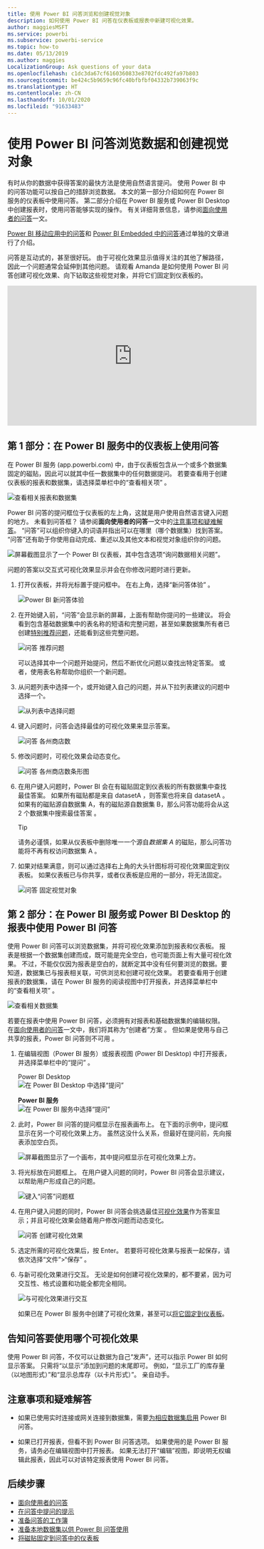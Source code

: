 ```yaml
---
title: 使用 Power BI 问答浏览和创建视觉对象
description: 如何使用 Power BI 问答在仪表板或报表中新建可视化效果。
author: maggiesMSFT
ms.service: powerbi
ms.subservice: powerbi-service
ms.topic: how-to
ms.date: 05/13/2019
ms.author: maggies
LocalizationGroup: Ask questions of your data
ms.openlocfilehash: c1dc3da67cf6160360833e8702fdc492fa97b803
ms.sourcegitcommit: be424c5b9659c96fc40bfbfbf04332b739063f9c
ms.translationtype: HT
ms.contentlocale: zh-CN
ms.lasthandoff: 10/01/2020
ms.locfileid: "91633483"
---
```

# <a name="use-power-bi-qa-to-explore-your-data-and-create-visuals"></a>使用 Power BI 问答浏览数据和创建视觉对象

有时从你的数据中获得答案的最快方法是使用自然语言提问。 使用 Power BI 中的问答功能可以按自己的措辞浏览数据。  本文的第一部分介绍如何在 Power BI 服务的仪表板中使用问答。 第二部分介绍在 Power BI 服务或 Power BI Desktop 中创建报表时，使用问答能够实现的操作。 有关详细背景信息，请参阅[面向使用者的问答](../consumer/end-user-q-and-a.md)一文。 

[Power BI 移动应用中的问答](../consumer/mobile/mobile-apps-ios-qna.md)和 [Power BI Embedded 中的问答](../developer/embedded/qanda.md)通过单独的文章进行了介绍。 

问答是互动式的，甚至很好玩。 由于可视化效果显示值得关注的其他了解路径，因此一个问题通常会延伸到其他问题。 请观看 Amanda 是如何使用 Power BI 问答创建可视化效果、向下钻取这些视觉对象，并将它们固定到仪表板的。

<iframe width="560" height="315" src="https://www.youtube.com/embed/qMf7OLJfCz8?list=PL1N57mwBHtN0JFoKSR0n-tBkUJHeMP2cP" frameborder="0" allowfullscreen></iframe>

## <a name="part-1-use-qa-on-a-dashboard-in-the-power-bi-service"></a>第 1 部分：在 Power BI 服务中的仪表板上使用问答

在 Power BI 服务 (app.powerbi.com) 中，由于仪表板包含从一个或多个数据集固定的磁贴，因此可以就其中任一数据集中的任何数据提问。 若要查看用于创建仪表板的报表和数据集，请选择菜单栏中的“查看相关项”  。

![查看相关报表和数据集](media/power-bi-tutorial-q-and-a/power-bi-view-related.png)

Power BI 问答的提问框位于仪表板的左上角，这就是用户使用自然语言键入问题的地方。 未看到问答框？ 请参阅**面向使用者的问答**一文中的[注意事项和疑难解答](../consumer/end-user-q-and-a.md#considerations-and-troubleshooting)。  “问答”可以组织你键入的词语并指出可以在哪里（哪个数据集）找到答案。 “问答”还有助于你使用自动完成、重述以及其他文本和视觉对象组织你的问题。

![屏幕截图显示了一个 Power BI 仪表板，其中包含选项“询问数据相关问题”。](media/power-bi-tutorial-q-and-a/powerbi-qna.png)

问题的答案以交互式可视化效果显示并会在你修改问题时进行更新。

1. 打开仪表板，并将光标置于提问框中。 在右上角，选择“新问答体验”  。

    ![Power BI 新问答体验](media/power-bi-tutorial-q-and-a/power-bi-qna-new-experience.png)

1. 在开始键入前，“问答”会显示新的屏幕，上面有帮助你提问的一些建议。 将会看到包含基础数据集中的表名称的短语和完整问题，甚至如果数据集所有者已创建[特别推荐问题](service-q-and-a-create-featured-questions.md)，还能看到这些完整问题。

   ![问答 推荐问题](media/power-bi-tutorial-q-and-a/power-bi-qna-suggested-questions.png)

   可以选择其中一个问题开始提问，然后不断优化问题以查找出特定答案。 或者，使用表名称帮助你组织一个新问题。

2. 从问题列表中选择一个，或开始键入自己的问题，并从下拉列表建议的问题中选择一个。

   ![从列表中选择问题](media/power-bi-tutorial-q-and-a/power-bi-qna-select-a-question-how-many-stores.png)

3. 键入问题时，问答会选择最佳的可视化效果来显示答案。

   ![问答 各州商店数](media/power-bi-tutorial-q-and-a/power-bi-qna-how-many-stores-by-state.png)

4. 修改问题时，可视化效果会动态变化。

   ![问答 各州商店数条形图](media/power-bi-tutorial-q-and-a/power-bi-qna-stores-by-state-bar-chart.png)

1. 在用户键入问题时，Power BI 会在有磁贴固定到仪表板的所有数据集中查找最佳答案。  如果所有磁贴都是来自 datasetA  ，则答案也将来自 datasetA  。  如果有的磁贴源自数据集 A，有的磁贴源自数据集 B，那么问答功能将会从这 2 个数据集中搜索最佳答案   。

   > [!TIP]
   > 请务必谨慎，如果从仪表板中删除唯一一个源自*数据集 A* 的磁贴，那么问答功能将不再有权访问数据集 A  。
   >

5. 如果对结果满意，则可以通过选择右上角的大头针图标将可视化效果固定到仪表板。 如果仪表板已与你共享，或者仪表板是应用的一部分，将无法固定。

   ![问答 固定视觉对象](media/power-bi-tutorial-q-and-a/power-bi-qna-pin-visual.png)

## <a name="part-2-use-qa-in-a-report-in-power-bi-service-or-power-bi-desktop"></a>第 2 部分：在 Power BI 服务或 Power BI Desktop 的报表中使用 Power BI 问答

使用 Power BI 问答可以浏览数据集，并将可视化效果添加到报表和仪表板。 报表是根据一个数据集创建而成，既可能是完全空白，也可能页面上有大量可视化效果。 不过，不能仅仅因为报表是空白的，就断定其中没有任何要浏览的数据。要知道，数据集已与报表相关联，可供浏览和创建可视化效果。  若要查看用于创建报表的数据集，请在 Power BI 服务的阅读视图中打开报表，并选择菜单栏中的“查看相关项”  。

![查看相关数据集](media/power-bi-tutorial-q-and-a/power-bi-view-related.png)

若要在报表中使用 Power BI 问答，必须拥有对报表和基础数据集的编辑权限。 在[面向使用者的问答](../consumer/end-user-q-and-a.md)一文中，我们将其称为“创建者”方案  。 但如果是使用与自己共享的报表，Power BI 问答则不可用  。

1. 在编辑视图（Power BI 服务）或报表视图 (Power BI Desktop) 中打开报表，并选择菜单栏中的“提问”  。

    Power BI Desktop     
    ![在 Power BI Desktop 中选择“提问”](media/power-bi-tutorial-q-and-a/power-bi-desktop-question.png)

    **Power BI 服务**    
    ![在 Power BI 服务中选择“提问”](media/power-bi-tutorial-q-and-a/power-bi-service.png)

2. 此时，Power BI 问答的提问框显示在报表画布上。 在下面的示例中，提问框显示在另一个可视化效果上方。 虽然这没什么关系，但最好在提问前，先向报表添加空白页。

    ![屏幕截图显示了一个画布，其中提问框显示在可视化效果上方。](media/power-bi-tutorial-q-and-a/power-bi-ask-question.png)

3. 将光标放在问题框上。 在用户键入问题的同时，Power BI 问答会显示建议，以帮助用户形成自己的问题。

   ![键入“问答”问题框](media/power-bi-tutorial-q-and-a/power-bi-q-and-a-suggestions.png)

4. 在用户键入问题的同时，Power BI 问答会挑选最佳[可视化效果](../visuals/power-bi-visualization-types-for-reports-and-q-and-a.md)作为答案显示；并且可视化效果会随着用户修改问题而动态变化。

   ![问答 创建可视化效果](media/power-bi-tutorial-q-and-a/power-bi-q-and-a-visual.png)

5. 选定所需的可视化效果后，按 Enter。 若要将可视化效果与报表一起保存，请依次选择“文件”>“保存”  。

6. 与新可视化效果进行交互。 无论是如何创建可视化效果的，都不要紧，因为可交互性、格式设置和功能全都完全相同。

   ![与可视化效果进行交互](media/power-bi-tutorial-q-and-a/power-bi-q-and-a-ellipses.png)

   如果已在 Power BI 服务中创建了可视化效果，甚至可以[将它固定到仪表板](service-dashboard-pin-tile-from-q-and-a.md)。

## <a name="tell-qa-which-visualization-to-use"></a>告知问答要使用哪个可视化效果
使用 Power BI 问答，不仅可以让数据为自己“发声”，还可以指示 Power BI 如何显示答案。 只需将“以<visualization type>显示”添加到问题的末尾即可。  例如，“显示工厂的库存量（以地图形式）”和“显示总库存（以卡片形式）”。  亲自动手。

## <a name="considerations-and-troubleshooting"></a>注意事项和疑难解答
- 如果已使用实时连接或网关连接到数据集，需要[为相应数据集启用](service-q-and-a-direct-query.md) Power BI 问答。

- 如果已打开报表，但看不到 Power BI 问答选项。 如果使用的是 Power BI 服务，请务必在编辑视图中打开报表。 如果无法打开“编辑”视图，即说明无权编辑此报表，因此可以对该特定报表使用 Power BI 问答。

## <a name="next-steps"></a>后续步骤

- [面向使用者的问答](../consumer/end-user-q-and-a.md)   
- [在问答中提问的提示](../consumer/end-user-q-and-a-tips.md)   
- [准备问答的工作簿](service-prepare-data-for-q-and-a.md)  
- [准备本地数据集以供 Power BI 问答使用](service-q-and-a-direct-query.md)   
- [将磁贴固定到问答中的仪表板](service-dashboard-pin-tile-from-q-and-a.md)
